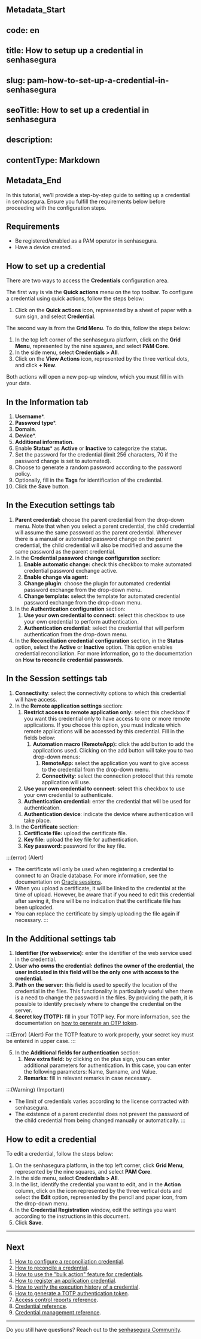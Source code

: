 ## Metadata_Start 
## code: en
## title: How to setup up a credential in senhasegura 
## slug: pam-how-to-set-up-a-credential-in-senhasegura 
## seoTitle: How to set up a credential in senhasegura 
## description:  
## contentType: Markdown 
## Metadata_End
In this tutorial, we’ll provide a step-by-step guide to setting up a credential in senhasegura. Ensure you fulfill the requirements below before proceeding with the configuration steps.

## Requirements

- Be registered/enabled as a PAM operator in senhasegura.
- Have a device created.

## How to set up a credential

There are two ways to access the **Credentials** configuration area.

The first way is via the **Quick actions** menu on the top toolbar. To configure a credential using quick actions, follow the steps below:

1. Click on the **Quick actions** icon, represented by a sheet of paper with a sum sign, and select **Credential**.

The second way is from the **Grid Menu**. To do this, follow the steps below:

1. In the top left corner of the senhasegura platform, click on the **Grid Menu**, represented by the nine squares, and select **PAM Core**.
2. In the side menu, select **Credentials > All**.
3. Click on the **View Actions** icon, represented by the three vertical dots, and click **+ New**.

Both actions will open a new pop-up window, which you must fill in with your data.

## In the Information tab

1. **Username***.
2. **Password type***.
3. **Domain**.
4. **Device***.
5. **Additional information**.
6. Enable **Status*** as **Active** or **Inactive** to categorize the status.
7. Set the password for the credential (limit 256 characters, 70 if the password change is set to automated).
8. Choose to generate a random password according to the password policy.
9. Optionally, fill in the **Tags** for identification of the credential.
10. Click the **Save** button.

## In the Execution settings tab

1. **Parent credential:** choose the parent credential from the drop-down menu. Note that when you select a parent credential, the child credential will assume the same password as the parent credential. Whenever there is a manual or automated password change on the parent credential, the child credential will also be modified and assume the same password as the parent credential.
2. In the **Credential password change configuration** section:
    1. **Enable automatic change:** check this checkbox to make automated credential password exchange active.
    2. **Enable change via agent:**
    3. **Change plugin**: choose the plugin for automated credential password exchange from the drop-down menu.
    4. **Change template:** select the template for automated credential password exchange from the drop-down menu.
3. In the **Authentication configuration** section:
    1. **Use your own credential to connect:** select this checkbox to use your own credential to perform authentication.
    2. **Authentication credential:** select the credential that will perform authentication from the drop-down menu.
4. In the **Reconciliation credential configuration** section, in the **Status** option, select the **Active** or **Inactive** option. This option enables credential reconciliation. For more information, go to the documentation on **How to reconcile credential passwords.**

## In the Session settings tab

1. **Connectivity**: select the connectivity options to which this credential will have access.
2. In the **Remote application settings** section:
    1. **Restrict access to remote application only:** select this checkbox if you want this credential only to have access to one or more remote applications. If you choose this option, you must indicate which remote applications will be accessed by this credential. Fill in the fields below:
        1. **Automation macro (RemoteApp):** click the add button to add the applications used. Clicking on the add button will take you to two drop-down menus:
            1. **RemoteApp:** select the application you want to give access to the credential from the drop-down menu.
            2. **Connectivity**: select the connection protocol that this remote application will use.
    2. **Use your own credential to connect**: select this checkbox to use your own credential to authenticate.
    3. **Authentication credential:** enter the credential that will be used for authentication.
    4. **Authentication device**: indicate the device where authentication will take place.
3. In the **Certificate** section:
    1. **Certificate file:** upload the certificate file.
    2. **Key file:** upload the key file for authentication.
    3. **Key password:** password for the key file.

:::(error) (Alert)
- The certificate will only be used when registering a credential to connect to an Oracle database. For more information, see the documentation on [Oracle sessions](/v3-32/docs/pam-session-oracle-sessions).
- When you upload a certificate, it will be linked to the credential at the time of upload. However, be aware that if you need to edit this credential after saving it, there will be no indication that the certificate file has been uploaded.
- You can replace the certificate by simply uploading the file again if necessary.
:::

## In the Additional settings tab

1. **Identifier (for webservice):** enter the identifier of the web service used in the credential.
2. **User who owns the credential: defines the owner of the credential, the user indicated in this field will be the only one with access to the credential.**
3. **Path on the server**: this field is used to specify the location of the credential in the files. This functionality is particularly useful when there is a need to change the password in the files. By providing the path, it is possible to identify precisely where to change the credential on the server.
4. **Secret key (TOTP):** fill in your TOTP key. For more information, see the documentation on [how to generate an OTP token](/v3-32/docs/pam-how-to-generate-a-totp-authentication-token).

:::(Error) (Alert)
For the TOTP feature to work properly, your secret key must be entered in upper case.
:::

5. In the **Additional fields for authentication** section:
    1. **New extra field:** by clicking on the plus sign, you can enter additional parameters for authentication. In this case, you can enter the following parameters: Name, Surname, and Value.
    2. **Remarks**: fill in relevant remarks in case necessary.

:::(Warning) (Important)
- The limit of credentials varies according to the license contracted with senhasegura.
- The existence of a parent credential does not prevent the password of the child credential from being changed manually or automatically.
:::

## How to edit a credential

To edit a credential, follow the steps below:

1. On the senhasegura platform, in the top left corner, click **Grid Menu**, represented by the nine squares, and select **PAM Core**.
2. In the side menu, select **Credentials > All**.
3. In the list, identify the credential you want to edit, and in the **Action** column, click on the icon represented by the three vertical dots and select the **Edit** option, represented by the pencil and paper icon, from the drop-down menu.
4. In the **Credential Registration** window, edit the settings you want according to the instructions in this document.
5. Click **Save**.

***

## Next

1. [How to configure a reconciliation credential](/v3-32/docs/pam-how-to-configure-a-reconciliation-credential).
2. [How to reconcile a credential](/v3-32/docs/pam-how-to-reconcile-a-credential).
3. [How to use the "bulk action" feature for credentials](/v3-32/docs/pam-how-to-use-the-bulk-action-feature-for-credentials).
4. [How to register an application credential](/v3-32/docs/pam-how-to-register-an-application-credential).
5. [How to verify the execution history of a credential](/v3-32/docs/pam-how-to-verify-the-execution-history-of-a-credential).
6. [How to generate a TOTP authentication token](/v3-32/docs/pam-how-to-generate-a-totp-authentication-token).
7. [Access control reports reference](/v3-32/docs/pam-access-control-reports-reference).
8. [Credential reference](/v3-32/docs/pam-reference-for-credentials).
9. [Credential management reference](/v3-32/docs/pam-credential-management-reference).

***

Do you still have questions? Reach out to the [senhasegura Community](https://community.senhasegura.io/).